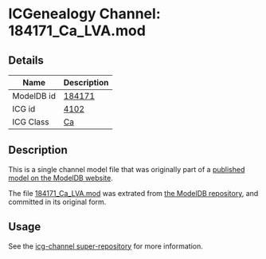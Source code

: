 # ICGenealogy Channel: 184171\_Ca\_LVA.mod

## Details

Name | Description
---- | -----------
ModelDB id | [184171](http://senselab.med.yale.edu/ModelDB/ShowModel.cshtml?model=184171)
ICG id | [4102](http://icg.neurotheory.ox.ac.uk/channels/3/4102)
ICG Class | [Ca](http://icg.neurotheory.ox.ac.uk/channels/3)

## Description

This is a single channel model file that was originally part of a [published model on the ModelDB website](http://senselab.med.yale.edu/mModelDB/ShowModel.cshtml?model=184171).

The file [184171\_Ca\_LVA.mod](184171_Ca_LVA.mod) was extrated from [the ModelDB repository](http://senselab.med.yale.edu/ModelDB/ShowModel.cshtml?model=184171), and committed in its original form.

## Usage

See the [icg-channel super-repository](https://github.com/icgenealogy/icg-channels) for more information.